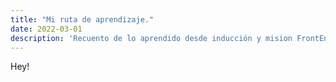 ```yaml
---
title: "Mi ruta de aprendizaje."
date: 2022-03-01
description: 'Recuento de lo aprendido desde inducción y mision FrontEnd'
---
```


Hey! 
